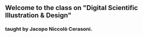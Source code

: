 ## Welcome to the class on "Digital Scientific Illustration & Design"
### taught by Jacopo Niccolò Cerasoni.
